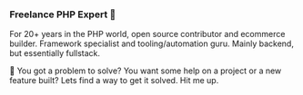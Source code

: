 ### Freelance PHP Expert 👋

For 20+ years in the PHP world, open source contributor and ecommerce builder.
Framework specialist and tooling/automation guru.
Mainly backend, but essentially fullstack.

💬 You got a problem to solve? You want some help on a project or a new feature built? Lets find a way to get it solved. Hit me up.
